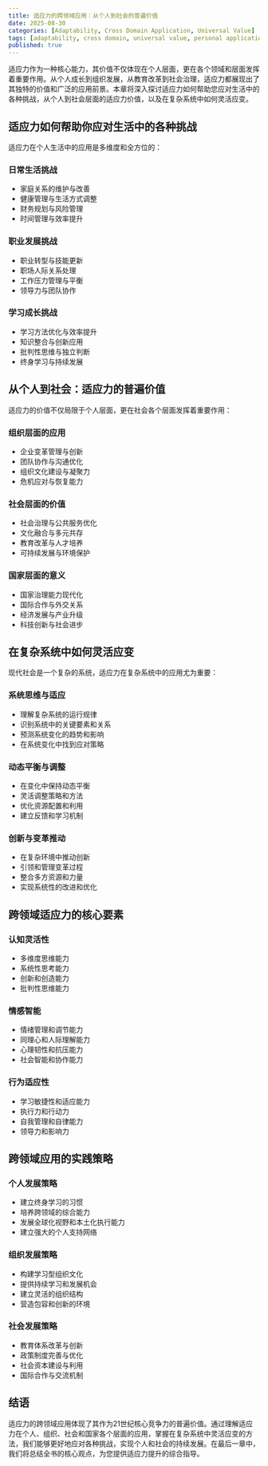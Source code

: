 ```yaml
---
title: 适应力的跨领域应用：从个人到社会的普遍价值
date: 2025-08-30
categories: [Adaptability, Cross Domain Application, Universal Value]
tags: [adaptability, cross domain, universal value, personal application, social application]
published: true
---
```


适应力作为一种核心能力，其价值不仅体现在个人层面，更在各个领域和层面发挥着重要作用。从个人成长到组织发展，从教育改革到社会治理，适应力都展现出了其独特的价值和广泛的应用前景。本章将深入探讨适应力如何帮助您应对生活中的各种挑战，从个人到社会层面的适应力价值，以及在复杂系统中如何灵活应变。

## 适应力如何帮助你应对生活中的各种挑战

适应力在个人生活中的应用是多维度和全方位的：

### 日常生活挑战
- 家庭关系的维护与改善
- 健康管理与生活方式调整
- 财务规划与风险管理
- 时间管理与效率提升

### 职业发展挑战
- 职业转型与技能更新
- 职场人际关系处理
- 工作压力管理与平衡
- 领导力与团队协作

### 学习成长挑战
- 学习方法优化与效率提升
- 知识整合与创新应用
- 批判性思维与独立判断
- 终身学习与持续发展

## 从个人到社会：适应力的普遍价值

适应力的价值不仅局限于个人层面，更在社会各个层面发挥着重要作用：

### 组织层面的应用
- 企业变革管理与创新
- 团队协作与沟通优化
- 组织文化建设与凝聚力
- 危机应对与恢复能力

### 社会层面的价值
- 社会治理与公共服务优化
- 文化融合与多元共存
- 教育改革与人才培养
- 可持续发展与环境保护

### 国家层面的意义
- 国家治理能力现代化
- 国际合作与外交关系
- 经济发展与产业升级
- 科技创新与社会进步

## 在复杂系统中如何灵活应变

现代社会是一个复杂的系统，适应力在复杂系统中的应用尤为重要：

### 系统思维与适应
- 理解复杂系统的运行规律
- 识别系统中的关键要素和关系
- 预测系统变化的趋势和影响
- 在系统变化中找到应对策略

### 动态平衡与调整
- 在变化中保持动态平衡
- 灵活调整策略和方法
- 优化资源配置和利用
- 建立反馈和学习机制

### 创新与变革推动
- 在复杂环境中推动创新
- 引领和管理变革过程
- 整合多方资源和力量
- 实现系统性的改进和优化

## 跨领域适应力的核心要素

### 认知灵活性
- 多维度思维能力
- 系统性思考能力
- 创新和创造能力
- 批判性思维能力

### 情感智能
- 情绪管理和调节能力
- 同理心和人际理解能力
- 心理韧性和抗压能力
- 社会智能和协作能力

### 行为适应性
- 学习敏捷性和适应能力
- 执行力和行动力
- 自我管理和自律能力
- 领导力和影响力

## 跨领域应用的实践策略

### 个人发展策略
- 建立终身学习的习惯
- 培养跨领域的综合能力
- 发展全球化视野和本土化执行能力
- 建立强大的个人支持网络

### 组织发展策略
- 构建学习型组织文化
- 提供持续学习和发展机会
- 建立灵活的组织结构
- 营造包容和创新的环境

### 社会发展策略
- 教育体系改革与创新
- 政策制度完善与优化
- 社会资本建设与利用
- 国际合作与交流机制

## 结语

适应力的跨领域应用体现了其作为21世纪核心竞争力的普遍价值。通过理解适应力在个人、组织、社会和国家各个层面的应用，掌握在复杂系统中灵活应变的方法，我们能够更好地应对各种挑战，实现个人和社会的持续发展。在最后一章中，我们将总结全书的核心观点，为您提供适应力提升的综合指导。